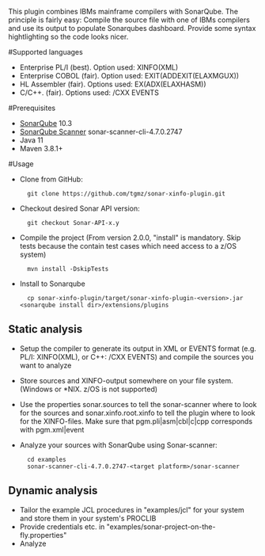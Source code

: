 <!---
/*******************************************************************************
  * Copyright (c) 20.10.2021 Thomas Zierer.
  * All rights reserved. This program and the accompanying materials
  * are made available under the terms of the Eclipse Public License v2.0
  * which accompanies this distribution, and is available at
  * http://www.eclipse.org/legal/epl-v20.html
  *
  * Contributors:
  *    Thomas Zierer - initial API and implementation and/or initial documentation
  *******************************************************************************/
-->
This plugin combines IBMs mainframe compilers with SonarQube. The principle is fairly easy: Compile the source file with one of IBMs compilers and use its output to populate Sonarqubes dashboard. Provide some syntax hightlighting so the code looks nicer.

#Supported languages
* Enterprise PL/I (best). Option used: XINFO(XML)
* Enterprise COBOL (fair). Option used: EXIT(ADDEXIT(ELAXMGUX))
* HL Assembler (fair). Options used: EX(ADX(ELAXHASM))
* C/C++. (fair). Options used: /CXX EVENTS

#Prerequisites
* [SonarQube](http://www.sonarqube.org/downloads/) 10.3
* [SonarQube Scanner](http://docs.sonarqube.org/display/SCAN/Analyzing+with+SonarQube+Scanner) sonar-scanner-cli-4.7.0.2747
* Java 11
* Maven 3.8.1+

#Usage
* Clone from GitHub:

        git clone https://github.com/tgmz/sonar-xinfo-plugin.git
        
* Checkout desired Sonar API version:

        git checkout Sonar-API-x.y
        
* Compile the project (From version 2.0.0,  "install" is mandatory. Skip tests because the contain test cases which need access to a z/OS system)

        mvn install -DskipTests

* Install to Sonarqube

        cp sonar-xinfo-plugin/target/sonar-xinfo-plugin-<version>.jar <sonarqube install dir>/extensions/plugins

## Static analysis
* Setup the compiler to generate its output in XML or EVENTS format (e.g. PL/I: XINFO(XML), or C++: /CXX EVENTS) and compile the sources you want to analyze
* Store sources and XINFO-output somewhere on your file system. (Windows or *NIX. z/OS is not supported)
* Use the properties sonar.sources to tell the sonar-scanner where to look for the sources and sonar.xinfo.root.xinfo to tell the plugin where to look for the XINFO-files. Make sure that pgm.pli|asm|cbl|c|cpp corresponds with pgm.xml|event
 
* Analyze your sources with SonarQube using Sonar-scanner:

		cd examples
		sonar-scanner-cli-4.7.0.2747-<target platform>/sonar-scanner
        

## Dynamic analysis
* Tailor the example JCL procedures in "examples/jcl" for your system and store them in your system's PROCLIB
* Provide credentials etc. in "examples/sonar-project-on-the-fly.properties"
* Analyze


